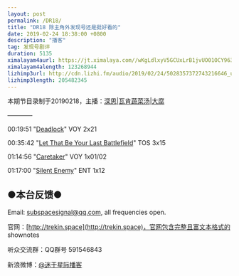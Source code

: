 ```yaml
---
layout: post
permalink: /DR18/
title: "DR18 除主角外发现号还是挺好看的"
date: 2019-02-24 18:38:00 +0800
description: "播客"
tag: 发现号剧评
duration: 5135
ximalayam4aurl: https://jt.ximalaya.com//wKgLdlxyV5GCUxLrB1jvUO01OCY963.mp3.m4a?channel=rss&amp;album_id=3135361&amp;track_id=163021002&amp;uid=6418191&amp;jt=https://audio.xmcdn.com/group56/M07/AF/36/wKgLdlxyV5GCUxLrB1jvUO01OCY963.mp3
ximalayam4alength: 123268944
lizhimp3url: http://cdn.lizhi.fm/audio/2019/02/24/5028357372743216646_ud.mp3
lizhimp3length: 205482345
---   
```


本期节目录制于20190218，主播：[深思](mailto:deepthought@trekin.space)\|[瓦肯蔬菜汤](http://weibo.com/u/5013547255)\|[大腐](https://weibo.com/u/5113590549)

————

00:19:51 &quot;[Deadlock](https://memory-alpha.fandom.com/wiki/Deadlock_(episode))&quot; VOY 2x21

00:35:42 &quot;[Let That Be Your Last Battlefield](https://memory-alpha.fandom.com/wiki/Let_That_Be_Your_Last_Battlefield_(episode))&quot; TOS 3x15

01:14:56 &quot;[Caretaker](https://memory-alpha.fandom.com/wiki/Caretaker_(episode))&quot; VOY 1x01/02

01:17:00 &quot;[Silent Enemy](https://memory-alpha.fandom.com/wiki/Silent_Enemy_(episode))&quot; ENT 1x12

## ●本台反馈●

Email: [subspacesignal@qq.com](mailto:subspacesignal@qq.com), all frequencies open.

官网：[http://trekin.space](http://trekin.space)，官网包含完整且富文本格式的 shownotes

听众交流群：QQ群号 591546843

新浪微博：[@迷于星际播客](http://weibo.com/lostinst)

